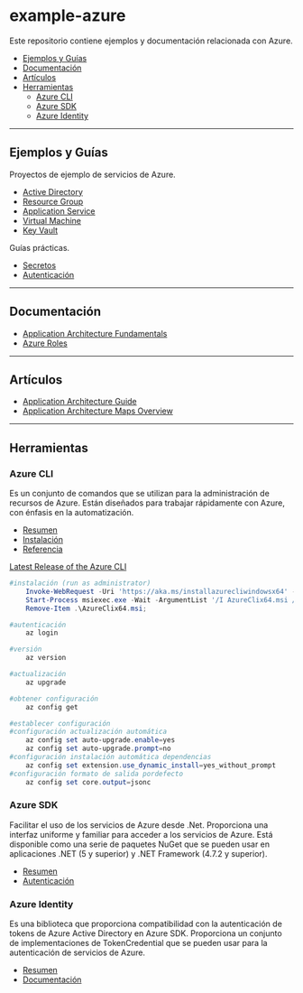 # example-azure

Este repositorio contiene ejemplos y documentación relacionada con Azure.

- [Ejemplos y Guías](#ejemplos-y-guías)
- [Documentación](#documentación)
- [Artículos](#artículos)
- [Herramientas](#herramientas)
  - [Azure CLI](#azure-cli)
  - [Azure SDK](#azure-sdk)
  - [Azure Identity](#azure-identity)

---

## Ejemplos y Guías

Proyectos de ejemplo de servicios de Azure.

- [Active Directory](/active-directory/README.md)
- [Resource Group](/resource-group/README.md)
- [Application Service](/application-service/README.md)
- [Virtual Machine](/virtual-machine/README.md)
- [Key Vault](/key-vault/README.md)

Guías prácticas.

- [Secretos](/how-to/secrets.md)
- [Autenticación](/how-to/authentication.md)

---

## Documentación

- [Application Architecture Fundamentals](https://learn.microsoft.com/en-us/azure/architecture/guide)
- [Azure Roles](https://learn.microsoft.com/en-us/azure/role-based-access-control/built-in-roles)

---

## Artículos

- [Application Architecture Guide](http://bit.ly/2BppIFo)
- [Application Architecture Maps Overview](https://medium.com/@kanchan.tewary/microsoft-azure-mind-maps-86bd6e442988)

---

## Herramientas

### Azure CLI

Es un conjunto de comandos que se utilizan para la administración de recursos de Azure. Están diseñados para trabajar rápidamente con Azure, con énfasis en la automatización.

- [Resumen](https://learn.microsoft.com/en-us/cli/azure/what-is-azure-cli)
- [Instalación](https://learn.microsoft.com/en-us/cli/azure/install-azure-cli)
- [Referencia](https://learn.microsoft.com/en-us/cli/azure/reference-index)

[Latest Release of the Azure CLI](https://aka.ms/installazurecliwindowsx64)

```powershell
#instalación (run as administrator)
    Invoke-WebRequest -Uri 'https://aka.ms/installazurecliwindowsx64' -OutFile '.\AzureClix64.msi';
    Start-Process msiexec.exe -Wait -ArgumentList '/I AzureClix64.msi /quiet';
    Remove-Item .\AzureClix64.msi;
```

```powershell
#autenticación
    az login
```

```powershell
#versión
    az version
```

```powershell
#actualización
    az upgrade
```

```powershell
#obtener configuración
    az config get
```

```powershell
#establecer configuración
#configuración actualización automática
    az config set auto-upgrade.enable=yes
    az config set auto-upgrade.prompt=no
#configuración instalación automática dependencias
    az config set extension.use_dynamic_install=yes_without_prompt
#configuración formato de salida pordefecto
    az config set core.output=jsonc
```

### Azure SDK

Facilitar el uso de los servicios de Azure desde .Net. Proporciona una interfaz uniforme y familiar para acceder a los servicios de Azure. Está disponible como una serie de paquetes NuGet que se pueden usar en aplicaciones .NET (5 y superior) y .NET Framework (4.7.2 y superior).

- [Resumen](https://learn.microsoft.com/en-us/dotnet/azure/sdk/azure-sdk-for-dotnet)
- [Autenticación](https://learn.microsoft.com/en-us/dotnet/azure/sdk/authentication)

### Azure Identity

Es una biblioteca que proporciona compatibilidad con la autenticación de tokens de Azure Active Directory en Azure SDK. Proporciona un conjunto de implementaciones de TokenCredential que se pueden usar para la autenticación de servicios de Azure.

- [Resumen](https://learn.microsoft.com/en-us/dotnet/api/overview/azure/identity-readme)
- [Documentación](https://azuresdkdocs.blob.core.windows.net/$web/dotnet/Azure.Identity/1.9.0/index.html)
